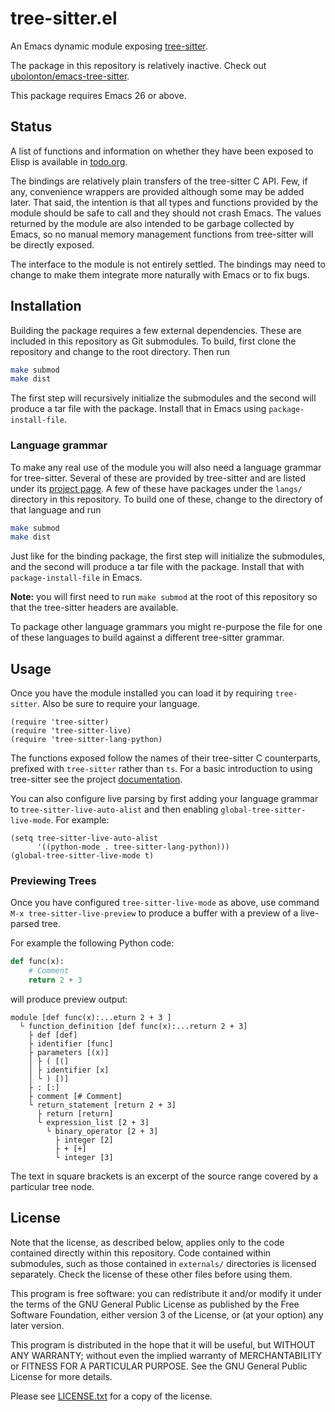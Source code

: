 # tree-sitter.el
An Emacs dynamic module exposing [tree-sitter][1].

The package in this repository is relatively inactive. Check out
[ubolonton/emacs-tree-sitter](https://github.com/ubolonton/emacs-tree-sitter).

This package requires Emacs 26 or above.

## Status
A list of functions and information on whether they have been exposed
to Elisp is available in [todo.org](todo.org).

The bindings are relatively plain transfers of the tree-sitter C
API. Few, if any, convenience wrappers are provided although some may
be added later. That said, the intention is that all types and
functions provided by the module should be safe to call and they
should not crash Emacs. The values returned by the module are also
intended to be garbage collected by Emacs, so no manual memory
management functions from tree-sitter will be directly exposed.

The interface to the module is not entirely settled. The bindings may
need to change to make them integrate more naturally with Emacs or to
fix bugs.

## Installation
Building the package requires a few external dependencies. These are
included in this repository as Git submodules. To build, first clone
the repository and change to the root directory. Then run
```sh
make submod
make dist
```
The first step will recursively initialize the submodules and the
second will produce a tar file with the package. Install that in Emacs
using `package-install-file`.

### Language grammar
To make any real use of the module you will also need a language
grammar for tree-sitter. Several of these are provided by tree-sitter
and are listed under its [project page][2]. A few of these have
packages under the `langs/` directory in this repository. To build one
of these, change to the directory of that language and run
```sh
make submod
make dist
```
Just like for the binding package, the first step will initialize the
submodules, and the second will produce a tar file with the package.
Install that with `package-install-file` in Emacs.

**Note:** you will first need to run `make submod` at the root of this
repository so that the tree-sitter headers are available.

To package other language grammars you might re-purpose the file for
one of these languages to build against a different tree-sitter
grammar.

## Usage
Once you have the module installed you can load it by requiring
`tree-sitter`. Also be sure to require your language.
```elisp
(require 'tree-sitter)
(require 'tree-sitter-live)
(require 'tree-sitter-lang-python)
```
The functions exposed follow the names of their tree-sitter C
counterparts, prefixed with `tree-sitter` rather than `ts`. For a
basic introduction to using tree-sitter see the project
[documentation][3].

You can also configure live parsing by first adding your language
grammar to `tree-sitter-live-auto-alist` and then enabling
`global-tree-sitter-live-mode`. For example:
```elisp
(setq tree-sitter-live-auto-alist
      '((python-mode . tree-sitter-lang-python)))
(global-tree-sitter-live-mode t)
```

### Previewing Trees
Once you have configured `tree-sitter-live-mode` as above, use command
`M-x tree-sitter-live-preview` to produce a buffer with a preview of a
live-parsed tree.

For example the following Python code:
```python
def func(x):
    # Comment
    return 2 + 3
```
will produce preview output:
```
module [def func(x):...eturn 2 + 3 ]
  └ function_definition [def func(x):...return 2 + 3]
    ├ def [def]
    ├ identifier [func]
    ├ parameters [(x)]
    │ ├ ( [(]
    │ ├ identifier [x]
    │ └ ) [)]
    ├ : [:]
    ├ comment [# Comment]
    └ return_statement [return 2 + 3]
      ├ return [return]
      └ expression_list [2 + 3]
        └ binary_operator [2 + 3]
          ├ integer [2]
          ├ + [+]
          └ integer [3]
```
The text in square brackets is an excerpt of the source range covered
by a particular tree node.

## License
Note that the license, as described below, applies only to the code
contained directly within this repository. Code contained within
submodules, such as those contained in `externals/` directories is
licensed separately. Check the license of these other files before
using them.

This program is free software: you can redistribute it and/or modify
it under the terms of the GNU General Public License as published by
the Free Software Foundation, either version 3 of the License, or (at
your option) any later version.

This program is distributed in the hope that it will be useful, but
WITHOUT ANY WARRANTY; without even the implied warranty of
MERCHANTABILITY or FITNESS FOR A PARTICULAR PURPOSE. See the GNU
General Public License for more details.

Please see [LICENSE.txt](LICENSE.txt) for a copy of the license.

[1]: https://github.com/tree-sitter/tree-sitter
[2]: https://github.com/tree-sitter
[3]: http://tree-sitter.github.io/tree-sitter/
